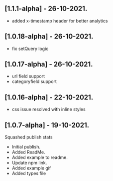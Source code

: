 ## [1.1.1-alpha] - 26-10-2021.

- added x-timestamp header for better analytics

## [1.0.18-alpha] - 26-10-2021.

- fix setQuery logic
## [1.0.17-alpha] - 26-10-2021.

- url field support 
- categoryfield support 
## [1.0.16-alpha] - 22-10-2021.

- css issue resolved with inline styles

## [1.0.7-alpha] - 19-10-2021.

Squashed publish stats
- Initial publish.
- Added ReadMe.
- Added example to readme.
- Update npm link.
- Added example gif
- Added types file
